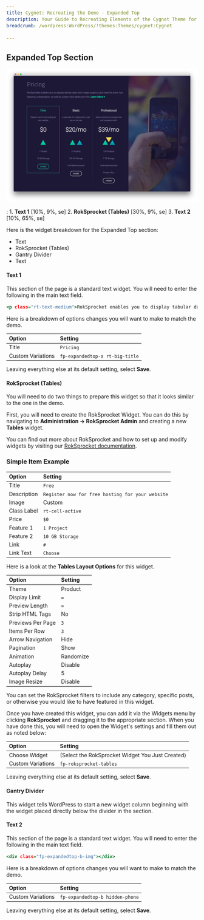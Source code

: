 ```yaml
---
title: Cygnet: Recreating the Demo - Expanded Top
description: Your Guide to Recreating Elements of the Cygnet Theme for WordPress
breadcrumb: /wordpress:WordPress/!themes:Themes/cygnet:Cygnet

---
```


Expanded Top Section
-----

![Expanded Top](assets/demo_7.jpeg)

:   1. **Text 1** [10%, 9%, se]
    2. **RokSprocket (Tables)** [30%, 9%, se]
    3. **Text 2** [10%, 65%, se]

Here is the widget breakdown for the Expanded Top section:

* Text
* RokSprocket (Tables)
* Gantry Divider
* Text

#### Text 1

This section of the page is a standard text widget. You will need to enter the following in the main text field.

~~~ .html
<p class="rt-text-medium">RokSprocket enables you to display tabular data with image support, plus rows for price, four features, a description, as well as custom link labels and title.<a class="readon3" href="#"> Learn More</a></p>
~~~

Here is a breakdown of options changes you will want to make to match the demo.

| Option            | Setting                         |
| :---------------- | :---------                      |
| Title             | `Pricing`                       |
| Custom Variations | `fp-expandedtop-a rt-big-title` |

Leaving everything else at its default setting, select **Save**.

#### RokSprocket (Tables)

You will need to do two things to prepare this widget so that it looks similar to the one in the demo.

First, you will need to create the RokSprocket Widget. You can do this by navigating to **Administration -> RokSprocket Admin** and creating a new **Tables** widget.

You can find out more about RokSprocket and how to set up and modify widgets by visiting our [RokSprocket documentation](../../plugins/roksprocket/).

### Simple Item Example

| Option      | Setting                                          |
| :---------- | :--------------------------------                |
| Title       | `Free`                                           |
| Description | `Register now for free hosting for your website` |
| Image       | Custom                                           |
| Class Label | `rt-cell-active`                                 |
| Price       | `$0`                                             |
| Feature 1   | `1 Project`                                      |
| Feature 2   | `10 GB Storage`                                  |
| Link        | `#`                                              |
| Link Text   | `Choose`                                         |

Here is a look at the **Tables Layout Options** for this widget.

| Option            | Setting     |
| :----------       | :---------- |
| Theme             | Product     |
| Display Limit     | `∞`         |
| Preview Length    | `∞`         |
| Strip HTML Tags   | No          |
| Previews Per Page | `3`         |
| Items Per Row     | `3`         |
| Arrow Navigation  | Hide        |
| Pagination        | Show        |
| Animation         | Randomize   |
| Autoplay          | Disable     |
| Autoplay Delay    | 5           |
| Image Resize      | Disable     |

You can set the RokSprocket filters to include any category, specific posts, or otherwise you would like to have featured in this widget.

Once you have created this widget, you can add it via the Widgets menu by clicking **RokSprocket** and dragging it to the appropriate section. When you have done this, you will need to open the Widget's settings and fill them out as noted below:

| Option            | Setting                                          |
| :-----            | :-----                                           |
| Choose Widget     | (Select the RokSprocket Widget You Just Created) |
| Custom Variations | `fp-roksprocket-tables`                          |

Leaving everything else at its default setting, select **Save**.

#### Gantry Divider

This widget tells WordPress to start a new widget column beginning with the widget placed directly below the divider in the section.

#### Text 2

This section of the page is a standard text widget. You will need to enter the following in the main text field.

~~~ .html
<div class="fp-expandedtop-b-img"></div>
~~~

Here is a breakdown of options changes you will want to make to match the demo.

| Option            | Setting                         |
| :---------------- | :---------                      |
| Custom Variations | `fp-expandedtop-b hidden-phone` |

Leaving everything else at its default setting, select **Save**.